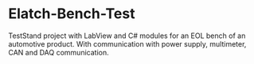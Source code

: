 # Elatch-Bench-Test

TestStand project with LabView and C# modules for an EOL bench of an automotive product.
With communication with power supply, multimeter, CAN and DAQ communication.